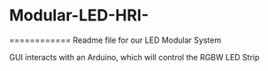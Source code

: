 # Modular-LED-HRI-
============
Readme file for our LED Modular System

GUI interacts with an Arduino, which will control the RGBW LED Strip
